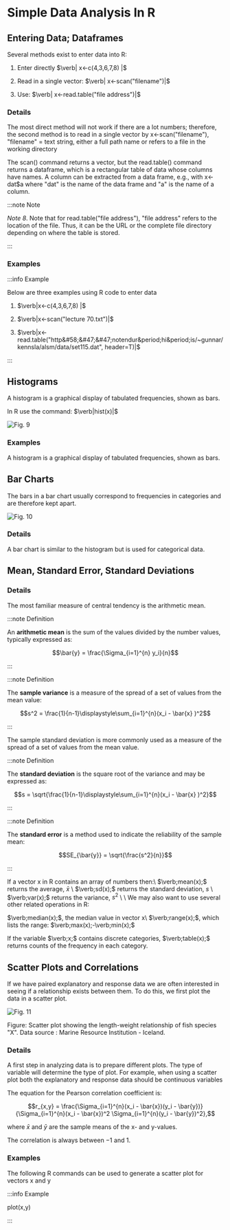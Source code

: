 # Simple Data Analysis In R

## Entering Data; Dataframes

Several methods exist to enter data into R:

1. Enter directly $\verb| x<-c(4,3,6,7,8) |$

2. Read in a single vector: $\verb| x<-scan("filename")|$

3. Use: $\verb| x<-read.table("file address")|$

### Details

The most direct method will not work if there are a lot numbers; therefore, the second method is to read in a single vector by x\<-scan(\"filename\"), \"filename\" = text string, either a full path name or refers to a file in the working directory

The scan() command returns a vector, but the read.table() command returns a dataframe, which is a rectangular table of data whose columns have names.
A column can be extracted from a data frame, e.g., with x\<- dat$a where \"dat" is the name of the data frame and \"a\" is the name of a column.

:::note Note

*Note 8*.
Note that for read.table(\"file address\"), \"file address\" refers to the location of the file.
Thus, it can be the URL or the complete file directory depending on where the table is stored.

:::

### Examples

:::info Example

Below are three examples using R code to enter data

1. $\verb|x<-c(4,3,6,7,8) |$

2. $\verb|x<-scan("lecture 70.txt")|$

3. $\verb|x<-read.table("http&#58;&#47;&#47;notendur&period;hi&period;is/~gunnar/kennsla/alsm/data/set115.dat", header=T)|$

:::

## Histograms

A histogram is a graphical display of tabulated frequencies, shown as bars.

In R use the command: $\verb|hist(x)|$

![Fig. 9](../media/7_2_Histograms.png)

### Examples

A histogram is a graphical display of tabulated frequencies, shown as bars.

## Bar Charts

The bars in a bar chart usually correspond to frequencies in categories and are therefore kept apart.

![Fig. 10](../media/7_3_Bar_Charts.png)

### Details

A bar chart is similar to the histogram but is used for categorical data.

## Mean, Standard Error, Standard Deviations

### Details

The most familiar measure of central tendency is the arithmetic mean.

:::note Definition

An **arithmetic mean** is the sum of the values divided by the number values, typically expressed as:

$$\bar{y} = \frac{\Sigma_{i=1}^{n} y_i}{n}$$

:::

:::note Definition

The **sample variance** is a measure of the spread of a set of values from the mean value:

$$s^2 = \frac{1}{n-1}\displaystyle\sum_{i=1}^{n}(x_i - \bar{x} )^2$$

:::

The sample standard deviation is more commonly used as a measure of the spread of a set of values from the mean value.

:::note Definition

The **standard deviation** is the square root of the variance and may be expressed as:

$$s = \sqrt{\frac{1}{n-1}\displaystyle\sum_{i=1}^{n}(x_i - \bar{x} )^2}$$

:::

:::note Definition

The **standard error** is a method used to indicate the reliability of the sample mean:

$$SE_{\bar{y}} = \sqrt{\frac{s^2}{n}}$$

:::

If a vector x in R contains an array of numbers then:\ $\verb;mean(x);$ returns the average, $\bar{x}$ \ $\verb;sd(x);$ returns the standard deviation, $s$ \ $\verb;var(x);$ returns the variance, $s^2$ \ \ We may also want to use several other related operations in R: 

$\verb;median(x);$, the median value in vector x\ $\verb;range(x);$, which lists the range: $\verb;max(x);-\verb;min(x);$ 

If the variable $\verb;x;$ contains discrete categories, $\verb;table(x);$ returns counts of the frequency in each category.

## Scatter Plots and Correlations

If we have paired explanatory and response data we are often interested in seeing if a relationship exists between them.
To do this, we first plot the data in a scatter plot.

![Fig. 11](../media/7_5_Scatter_plots_and_correlation.png)

Figure: Scatter plot showing the length-weight relationship of fish species \"X\".
Data source : Marine Resource Institution - Iceland.

### Details

A first step in analyzing data is to prepare different plots.
The type of variable will determine the type of plot.
For example, when using a scatter plot both the explanatory and response data should be continuous variables

The equation for the Pearson correlation coefficient is:

$$r_{x,y} = \frac{\Sigma_{i=1}^{n}(x_i - \bar{x})(y_i - \bar{y})}{\Sigma_{i=1}^{n}(x_i - \bar{x})^2 \Sigma_{i=1}^{n}(y_i - \bar{y})^2},$$

where $\bar{x}$ and $\bar{y}$ are the sample means of the x- and y-values.

The correlation is always between $-1$ and $1$.

### Examples

The following R commands can be used to generate a scatter plot for vectors x and y

:::info Example

plot(x,y)

:::
